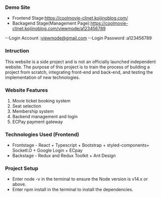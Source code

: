 ### Demo Site

- Frontend Stage:https://coolmovie-clinet.koijinoblog.com/
- Backagend Stage(Management Page):https://coolmovie-clinet.koijinoblog.com/viewmode/a123456789

--Login Account :viewmode@gmail.com
--Login Password :a123456789

### Intruction

This website is a side project and is not an officially launched independent website. The purpose of this project is to train the process of building a project from scratch, integrating front-end and back-end, and testing the implementation of new technologies.

### Website Features

1. Movie ticket booking system
2. Seat selection
3. Membership system
4. Backend management and login
5. ECPay payment gateway

### Technologies Used (Frontend)

- Frontstage - React + Typescript + Bootstrap + styled-components+ SocketI.O + Google Login + ECpay
- Backstage - Redux and Redux Toolkit + Ant Design

### Project Setup

- Enter node -v in the terminal to ensure the Node version is v14.x or above.
- Enter npm install in the terminal to install the dependencies.
